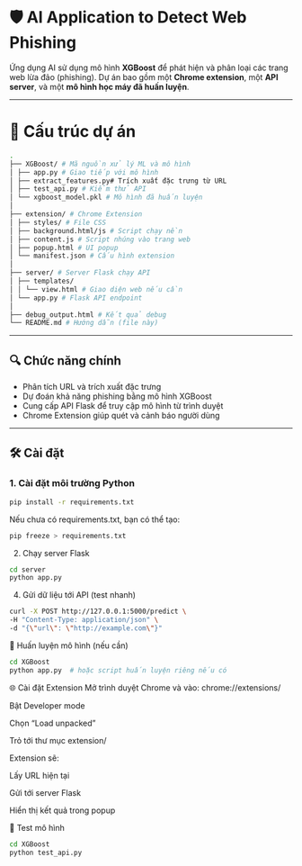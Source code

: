 # 🛡️ AI Application to Detect Web Phishing

Ứng dụng AI sử dụng mô hình **XGBoost** để phát hiện và phân loại các trang web lừa đảo (phishing). Dự án bao gồm một **Chrome extension**, một **API server**, và một **mô hình học máy đã huấn luyện**.

---

# 📁 Cấu trúc dự án

```bash
.
├── XGBoost/ # Mã nguồn xử lý ML và mô hình
│ ├── app.py # Giao tiếp với mô hình
│ ├── extract_features.py# Trích xuất đặc trưng từ URL
│ ├── test_api.py # Kiểm thử API
│ └── xgboost_model.pkl # Mô hình đã huấn luyện
│
├── extension/ # Chrome Extension
│ ├── styles/ # File CSS
│ ├── background.html/js # Script chạy nền
│ ├── content.js # Script nhúng vào trang web
│ ├── popup.html # UI popup
│ └── manifest.json # Cấu hình extension
│
├── server/ # Server Flask chạy API
│ ├── templates/
│ │ └── view.html # Giao diện web nếu cần
│ └── app.py # Flask API endpoint
│
├── debug_output.html # Kết quả debug
└── README.md # Hướng dẫn (file này)
```
---

## 🔍 Chức năng chính

- Phân tích URL và trích xuất đặc trưng
- Dự đoán khả năng phishing bằng mô hình XGBoost
- Cung cấp API Flask để truy cập mô hình từ trình duyệt
- Chrome Extension giúp quét và cảnh báo người dùng

---

## 🛠️ Cài đặt

### 1. Cài đặt môi trường Python

```bash
pip install -r requirements.txt
```

Nếu chưa có requirements.txt, bạn có thể tạo:

```bash
pip freeze > requirements.txt
```
2. Chạy server Flask
```bash
cd server
python app.py
```
4. Gửi dữ liệu tới API (test nhanh)
```bash
curl -X POST http://127.0.0.1:5000/predict \
-H "Content-Type: application/json" \
-d "{\"url\": \"http://example.com\"}"
```
🧠 Huấn luyện mô hình (nếu cần)
```bash
cd XGBoost
python app.py  # hoặc script huấn luyện riêng nếu có
```
🌐 Cài đặt Extension
Mở trình duyệt Chrome và vào: chrome://extensions/

Bật Developer mode

Chọn “Load unpacked”

Trỏ tới thư mục extension/

Extension sẽ:

Lấy URL hiện tại

Gửi tới server Flask

Hiển thị kết quả trong popup

🧪 Test mô hình
```bash
cd XGBoost
python test_api.py
```
